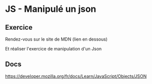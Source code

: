 # JS - Manipulé un json

## Exercice

Rendez-vous sur le site de MDN (lien en dessous)

Et réaliser l'exercice de manipulation d'un Json

## Docs
https://developer.mozilla.org/fr/docs/Learn/JavaScript/Objects/JSON